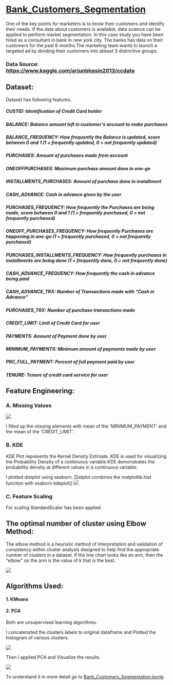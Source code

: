 # [Bank_Customers_Segmentation](https://github.com/parthshah28/Bank_Customers_Segmentation)
One of the key points for marketers is to know their customers and identify their needs. If the data about customers is available, data science can be applied to perform market segmentation. In this case study you have been hired as a consultant in bank in new york city.
The banks has data on their customers for the past 6 months.The marketing team wants to launch a targeted ad by dividing their customers into atleast 3 distinctive groups.

### Data Source: https://www.kaggle.com/arjunbhasin2013/ccdata

## Dataset:
Dataset has following features.
##### CUSTID: Identification of Credit Card holder 
##### BALANCE: Balance amount left in customer's account to make purchases
##### BALANCE_FREQUENCY: How frequently the Balance is updated, score between 0 and 1 (1 = frequently updated, 0 = not frequently updated)
##### PURCHASES: Amount of purchases made from account
##### ONEOFFPURCHASES: Maximum purchase amount done in one-go
##### INSTALLMENTS_PURCHASES: Amount of purchase done in installment
##### CASH_ADVANCE: Cash in advance given by the user
##### PURCHASES_FREQUENCY: How frequently the Purchases are being made, score between 0 and 1 (1 = frequently purchased, 0 = not frequently purchased)
##### ONEOFF_PURCHASES_FREQUENCY: How frequently Purchases are happening in one-go (1 = frequently purchased, 0 = not frequently purchased)
##### PURCHASES_INSTALLMENTS_FREQUENCY: How frequently purchases in installments are being done (1 = frequently done, 0 = not frequently done)
##### CASH_ADVANCE_FREQUENCY: How frequently the cash in advance being paid
##### CASH_ADVANCE_TRX: Number of Transactions made with "Cash in Advance"
##### PURCHASES_TRX: Number of purchase transactions made
##### CREDIT_LIMIT: Limit of Credit Card for user
##### PAYMENTS: Amount of Payment done by user
##### MINIMUM_PAYMENTS: Minimum amount of payments made by user  
##### PRC_FULL_PAYMENT: Percent of full payment paid by user
##### TENURE: Tenure of credit card service for user

## Feature Engineering:

### A. Missing Values
![](https://github.com/parthshah28/Bank_Customers_Segmentation/blob/main/images/1.png)

I filled up the missing elements with mean of the 'MINIMUM_PAYMENT' and the mean of the 'CREDIT_LIMIT'.

### B. KDE
KDE Plot represents the Kernel Density Estimate. KDE is used for visualizing the Probability Density of a continuous variable.KDE demonstrates the probability density at different values in a continuous variable.

I plotted distplot using seaborn. Distplot combines the matplotlib.hist function with seaborn kdeplot()
![](https://github.com/parthshah28/Bank_Customers_Segmentation/blob/main/images/2.png)

### C. Feature Scaling
For scaling StandardScaler has been applied.

## The optimal number of cluster using Elbow Method:
The elbow method is a heuristic method of interpretation and validation of consistency within cluster analysis designed to help find the appropriate number of clusters in a dataset. If the line chart looks like an arm, then the "elbow" on the arm is the value of k that is the best.

![](https://github.com/parthshah28/Bank_Customers_Segmentation/blob/main/images/3.png)

## Algorithms Used:
#### 1. KMeans
#### 2. PCA
Both are unsupervised learning algorithms.

I concatenated the clusters labels to original dataframe and Plotted the histogram of various clusters.

![](https://github.com/parthshah28/Bank_Customers_Segmentation/blob/main/images/5.png)

Then I applied PCA and Visualize the results.

![](https://github.com/parthshah28/Bank_Customers_Segmentation/blob/main/images/4.png)


To understand it in more detail go to [Bank_Customers_Segmentation.ipynb](https://github.com/parthshah28/Bank_Customers_Segmentation/blob/main/Bank_Customers_Segmentation.ipynb)


